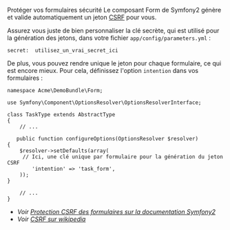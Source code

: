Protéger vos formulaires
sécurité
Le composant Form de Symfony2 génère et valide automatiquement un jeton [CSRF](http://fr.wikipedia.org/wiki/Cross-site_request_forgery) pour vous.

Assurez vous juste de bien personnaliser la clé secrète, qui est utilisé pour la génération des jetons, dans votre fichier `app/config/parameters.yml` :

    secret:  utilisez_un_vrai_secret_ici

De plus, vous pouvez rendre unique le jeton pour chaque formulaire, ce qui est encore mieux. Pour cela, définissez l'option `intention` dans vos formulaires :

    namespace Acme\DemoBundle\Form;
	
    use Symfony\Component\OptionsResolver\OptionsResolverInterface;

    class TaskType extends AbstractType
    {
        // ...

       public function configureOptions(OptionsResolver $resolver)
    {
        $resolver->setDefaults(array(
	     // Ici, une clé unique par formulaire pour la génération du jeton CSRF
            'intention' => 'task_form',
        ));
    }

        // ...
    }

* _Voir [Protection CSRF des formulaires sur la documentation Symfony2](http://symfony.com/fr/doc/current/book/forms.html#protection-csrf)_
* _Voir [CSRF sur wikipedia](http://fr.wikipedia.org/wiki/Cross-site_request_forgery)_
